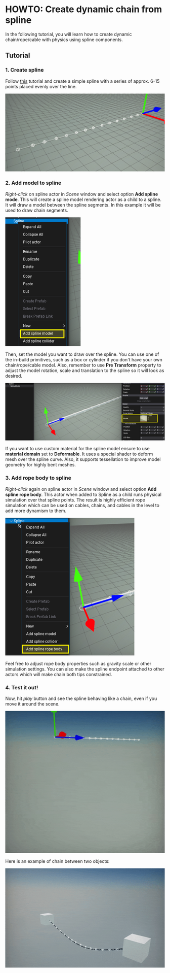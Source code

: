 # HOWTO: Create dynamic chain from spline

In the following tutorial, you will learn how to create dynamic chain/rope/cable with physics using spline components.

## Tutorial

### 1. Create spline

Follow [this](index.md) tutorial and create a simple spline with a series of approx. 6-15 points placed evenly over the line.

![Spline Line Chain](media/spline-chain-line.png)

### 2. Add model to spline

*Right-click* on spline actor in *Scene* window and select option **Add spline mode**. This will create a spline model rendering actor as a child to a spline. It will draw a model between the spline segments. In this example it will be used to draw chain segments.

![Add Spline Model](media/add-spline-model.png)

Then, set the model you want to draw over the spline. You can use one of the in-build primitives, such as a box or cylinder if you don't have your own chain/rope/cable model. Also, remember to use **Pre Transform** property to adjust the model rotation, scale and translation to the spline so it will look as desired.

![Set Spline Model](media/set-spline-model.png)

If you want to use custom material for the spline model ensure to use **material domain** set to **Deformable**. It uses a special shader to deform mesh over the spline curve. Also, it supports tessellation to improve model geometry for highly bent meshes.

### 3. Add rope body to spline

*Right-click* again on spline actor in *Scene* window and select option **Add spline rope body**. This actor when added to Spline as a child runs physical simulation over that spline points. The result is highly efficient rope simulation which can be used on cables, chains, and cables in the level to add more dynamism to them.

![Add Spline Rope Body](media/add-spline-rope-body.png)

Feel free to adjust rope body properties such as gravity scale or other simulation settings. You can also make the spline endpoint attached to other actors which will make chain both tips constrained.

### 4. Test it out!

Now, hit *play* button and see the spline behaving like a chain, even if you move it around the scene.

![Spline Rope Body in Action](media/spline-chain-fall.gif)

Here is an example of chain between two objects:

![Spline Chain Body in Action](media/spline-chain.gif)
